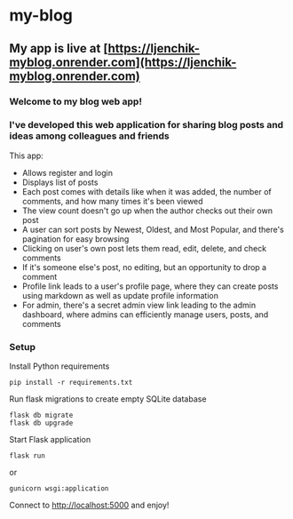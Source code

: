 # my-blog

## My app is live at [https://ljenchik-myblog.onrender.com](https://ljenchik-myblog.onrender.com)


### Welcome to my blog web app!
### I've developed this web application for sharing blog posts and ideas among colleagues and friends

This app:

- Allows register and login 
- Displays list of posts
- Each post comes with details like when it was added, the number of comments, and how many times it's been viewed
- The view count doesn't go up when the author checks out their own post
- A user can sort posts by Newest, Oldest, and Most Popular, and there's pagination for easy browsing
- Clicking on user's own post lets them read, edit, delete, and check comments
- If it's someone else's post, no editing, but an opportunity to drop a comment
- Profile link leads to a user's profile page, where they can create posts using markdown as well as update profile information
- For admin, there's a secret admin view link leading to the admin dashboard, where admins can efficiently manage users, posts, and comments


### Setup

Install Python requirements 

```
pip install -r requirements.txt
```

Run flask migrations to create empty SQLite database

```
flask db migrate
flask db upgrade
```

Start Flask application

```
flask run
```

or

```
gunicorn wsgi:application 
```

Connect to [http://localhost:5000](http://localhost:5000) and enjoy!
